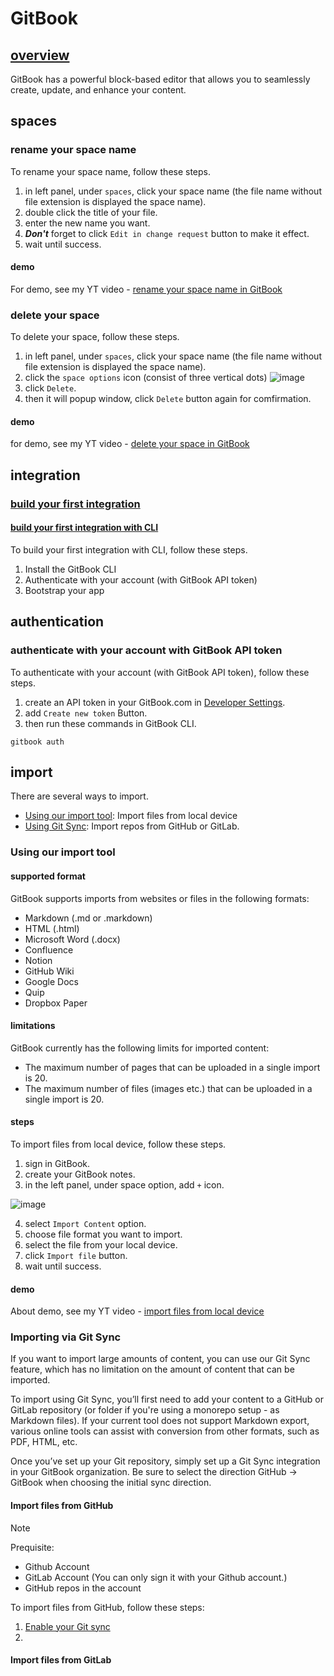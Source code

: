 # GitBook
## [overview](https://docs.gitbook.com/content-editor/overview)
GitBook has a powerful block-based editor that allows you to seamlessly create, update, and enhance your content.

## spaces
### rename your space name
To rename your space name, follow these steps.
1. in left panel, under `spaces`, click your space name (the file name without file extension is displayed the space name).
2. double click the title of your file.
3. enter the new name you want.
4. ***Don't*** forget to click `Edit in change request` button to make it effect.
5. wait until success.
   
#### demo
For demo, see my YT video - [rename your space name in GitBook](https://www.youtube.com/watch?v=BrtD9s2uv-0)

### delete your space
To delete your space, follow these steps.
1. in left panel, under `spaces`, click your space name (the file name without file extension is displayed the space name).
2. click the `space options` icon (consist of three vertical dots) ![image](https://github.com/user-attachments/assets/1de5dc49-0483-4a8b-bca5-2f8f24e8f6b9)
3. click `Delete`.
4. then it will popup window, click `Delete` button again for comfirmation.

#### demo
for demo, see my YT video - [delete your space in GitBook](https://www.youtube.com/watch?v=QkWfojWRHKc)

## integration
### [build your first integration](https://developer.gitbook.com/integrations/integrations)
#### [build your first integration with CLI](https://developer.gitbook.com/integrations/integrations#cli-quickstart)
To build your first integration with CLI, follow these steps.
1. Install the GitBook CLI
2. Authenticate with your account (with GitBook API token)
3. Bootstrap your app 

## authentication
### authenticate with your account with GitBook API token
To authenticate with your account (with GitBook API token), follow these steps.
1. create an API token in your GitBook.com in [Developer Settings](app.gitbook.com/account/developer).
2. add `Create new token` Button.
3. then run these commands in GitBook CLI.

```
gitbook auth
```

## import
There are several ways to import.

+ [Using our import tool](https://docs.gitbook.com/content-editor/import#using-our-import-tool): Import files from local device
+ [Using Git Sync](https://docs.gitbook.com/content-editor/import#importing-via-git-sync): Import repos from GitHub or GitLab.

### Using our import tool
#### supported format
GitBook supports imports from websites or files in the following formats:

+ Markdown (.md or .markdown)
+ HTML (.html)
+ Microsoft Word (.docx)
+ Confluence
+ Notion
+ GitHub Wiki
+ Google Docs
+ Quip
+ Dropbox Paper

#### limitations
GitBook currently has the following limits for imported content:

+ The maximum number of pages that can be uploaded in a single import is 20.
+ The maximum number of files (images etc.) that can be uploaded in a single import is 20.

#### steps
To import files from local device, follow these steps.
1. sign in GitBook.
2. create your GitBook notes.
3. in the left panel, under space option, add `+` icon.

![image](https://github.com/user-attachments/assets/076680a9-1ed2-4637-a73b-5cf4a1f6a634)

4. select `Import Content` option.
5. choose file format you want to import.
6. select the file from your local device.
7. click `Import file` button.
8. wait until success.

#### demo
About demo, see my YT video - [import files from local device](https://www.youtube.com/watch?v=t96v9beAdeI)

### Importing via Git Sync
If you want to import large amounts of content, you can use our Git Sync feature, which has no limitation on the amount of content that can be imported. 

To import using Git Sync, you’ll first need to add your content to a GitHub or GitLab repository (or folder if you're using a monorepo setup - as Markdown files). If your current tool does not support Markdown export, various online tools can assist with conversion from other formats, such as PDF, HTML, etc.

Once you’ve set up your Git repository, simply set up a Git Sync integration in your GitBook organization. Be sure to select the direction GitHub -> GitBook when choosing the initial sync direction. 

#### Import files from GitHub
> [!NOTE]
> Prequisite:
>
> + Github Account
> + GitLab Account (You can only sign it with your Github account.)
> + GitHub repos in the account

To import files from GitHub, follow these steps:
1. [Enable your Git sync](https://docs.gitbook.com/integrations/git-sync/enabling-github-sync)
2. 

#### Import files from GitLab
